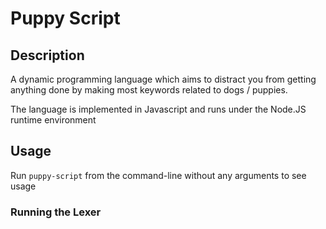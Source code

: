 # Puppy Script

## Description
A dynamic programming language which aims to distract you from getting anything done by making most keywords related to dogs / puppies. 

The language is implemented in Javascript and runs under the Node.JS runtime environment

## Usage
Run `puppy-script` from the command-line without any arguments to see usage

### Running the Lexer
